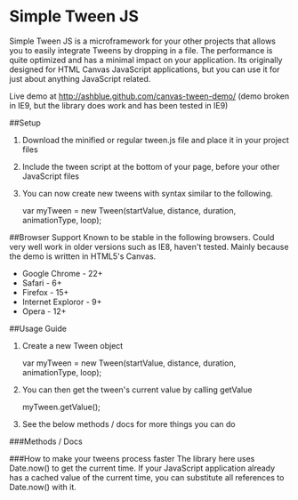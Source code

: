 Simple Tween JS
=================

Simple Tween JS is a microframework for your other projects that allows you to easily integrate Tweens by dropping in a file. The performance is quite optimized and has a minimal impact on your application. Its originally designed for HTML Canvas JavaScript applications, but you can use it for just about anything JavaScript related.

Live demo at http://ashblue.github.com/canvas-tween-demo/ (demo broken in IE9, but
the library does work and has been tested in IE9)

##Setup

1. Download the minified or regular tween.js file and place it in your project files
2. Include the tween script at the bottom of your page, before your other JavaScript files

    <script type="text/javascript" src="tween.min.js"></script>

3. You can now create new tweens with syntax similar to the following.

    var myTween = new Tween(startValue, distance, duration, animationType, loop);

##Browser Support
Known to be stable in the following browsers. Could very well work in older versions
such as IE8, haven't tested. Mainly because the demo is written in HTML5's Canvas.

* Google Chrome - 22+
* Safari - 6+
* Firefox - 15+
* Internet Exploror - 9+
* Opera - 12+

##Usage Guide
1. Create a new Tween object

    var myTween = new Tween(startValue, distance, duration, animationType, loop);

2. You can then get the tween's current value by calling getValue

    myTween.getValue();

3. See the below methods / docs for more things you can do

###Methods / Docs


###How to make your tweens process faster
The library here uses Date.now() to get the current time. If your JavaScript application
already has a cached value of the current time, you can substitute all references to Date.now()
with it.